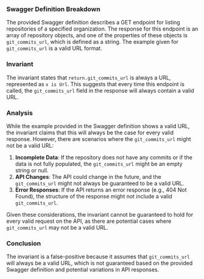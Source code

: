 ### Swagger Definition Breakdown
The provided Swagger definition describes a GET endpoint for listing repositories of a specified organization. The response for this endpoint is an array of repository objects, and one of the properties of these objects is `git_commits_url`, which is defined as a string. The example given for `git_commits_url` is a valid URL format.

### Invariant
The invariant states that `return.git_commits_url` is always a URL, represented as `x is Url`. This suggests that every time this endpoint is called, the `git_commits_url` field in the response will always contain a valid URL.

### Analysis
While the example provided in the Swagger definition shows a valid URL, the invariant claims that this will always be the case for every valid response. However, there are scenarios where the `git_commits_url` might not be a valid URL:
1. **Incomplete Data**: If the repository does not have any commits or if the data is not fully populated, the `git_commits_url` might be an empty string or null.
2. **API Changes**: The API could change in the future, and the `git_commits_url` might not always be guaranteed to be a valid URL.
3. **Error Responses**: If the API returns an error response (e.g., 404 Not Found), the structure of the response might not include a valid `git_commits_url`.

Given these considerations, the invariant cannot be guaranteed to hold for every valid request on the API, as there are potential cases where `git_commits_url` may not be a valid URL.

### Conclusion
The invariant is a false-positive because it assumes that `git_commits_url` will always be a valid URL, which is not guaranteed based on the provided Swagger definition and potential variations in API responses.
